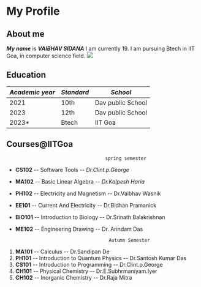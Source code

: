 # My Profile

## About me
 ***My name*** is ***VAIBHAV SIDANA***
 I am currently 19. I am  pursuing Btech in IIT Goa, in computer science field.
 ![](https://img.freepik.com/free-vector/head-man_1308-33466.jpg?w=740&t=st=1707283045~exp=1707283645~hmac=7b7a32efa30a423c0a5042efa32591674055eec4623117fe4a615c436d88c791)
 ## Education
|*Academic year*|*Standard*|*School*|
|-----------------|--------------|-----------------|
| 2021|10th|Dav public School|
|2023| 12th| Dav public School|
|2023*|Btech| IIT Goa|

## Courses@IITGoa
										spring semester
- **CS102** --   Software Tools  -- *Dr.Clint.p.George*
- **MA102** -- Basic Linear Algebra -- *Dr.Kalpesh Haria*
- **PH102** -- Electricity and Magnetism -- Dr.Vaibhav Wasnik
- **EE101** -- Current And Electricity -- Dr.Bidhan Pramanick
- **BIO101** -- Introduction to Biology -- Dr.Srinath Balakrishnan
- **ME102** -- Engineering Drawing -- Dr. Arindam Das

										Autumn Semester
1. **MA101** -- Calculus -- Dr.Sandipan De
2. **PH101** -- Introduction to Quantum Physics -- Dr.Santosh Kumar Das
3. **CS101** -- Introduction to Programming -- Dr.Clint.p.George
4. **CH101** -- Physical Chemistry -- Dr.E.Subhrmaniyam.Iyer
5. **CH102** -- Inorganic Chemistry -- Dr.Raja Mitra


